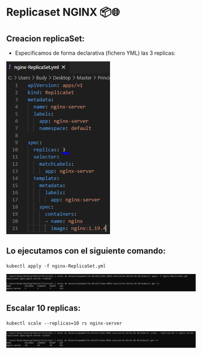 # Replicaset NGINX 📦🌐


## Creacion replicaSet:
* Especificamos de forma declarativa (fichero YML) las 3 replicas:

![POD](./imatges/replicaSet.PNG)  


## Lo ejecutamos con el siguiente comando:

`` kubectl apply -f nginx-ReplicaSet.yml ``

![POD](./imatges/apply.PNG)  


## Escalar 10 replicas:

`` kubectl scale --replicas=10 rs nginx-server ``

![POD](./imatges/scale.PNG)  